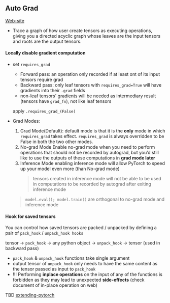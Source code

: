 ## Auto Grad

[Web-site](https://pytorch.org/docs/master/notes/autograd.html)

- Trace a graph of how user create tensors as executing operations, giving you a directed acyclic graph whose leaves are the input tensors and roots are the output tensors.

#### Locally disable gradient computation

- set `requires_grad`
    - Forward pass: an operation only recorded if at least ont of its input tensors require grad
    - Backward pass: only leaf tensors with `requires_grad=True` will have gradients into their `.grad` fields
    - non-leaf tensors' gradients will be needed as intermediary result (tensors have `grad_fn`), not like leaf tensors
    
    apply `.requires_grad_(False)`
- Grad Modes:
    1. Grad Mode(Default): 
        default mode is that it is the **only** mode in which `requires_grad` takes effect. `requires_grad` is always overridden to be False in both the two other modes.
    2. No-grad Mode
        Enable no-grad mode when you need to perform operations that should not be recorded by autograd, but you’d still like to use the outputs of these computations in **grad mode later**
    3. Inference Mode
        enabling inference mode will allow PyTorch to speed up your model even more (than No-grad mode)
        > tensors created in inference mode will not be able to be used in computations to be recorded by autograd after exiting inference mode
    
    > `model.eval(); model.train()` are orthogonal to no-grad mode and inference mode

#### Hook for saved tensors

You can control how saved tensors are packed / unpacked by defining a pair of `pack_hook` / `unpack_hook hooks`

tensor -> `pack_hook` -> any python object -> `unpack_hook` -> tensor (used in backward pass)
- `pack_hook` & `unpack_hook` functions take single argument
- output tensor of `unpack_hook` only needs to have the same content as the tensor passed as input to `pack_hook`
- !!! Performing **inplace operations** on the input of any of the functions is forbidden as they may lead to unexpected **side-effects** (check document of in-place operation on web)

TBD [extending-pytorch](https://pytorch.org/docs/master/notes/extending.html)